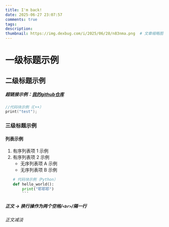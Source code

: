 ```yaml
---
title: I'm back!
date: 2025-06-27 23:07:57
comments: true
tags: 
description: 
thumbnail: https://img.dexbug.com/i/2025/06/28/n83nma.png  # 文章缩略图（可选）
---
```


# 一级标题示例  
## 二级标题示例
##### 超链接示例：[我的github仓库](https://github.com/ShenKeyang) 
 ```c++
 //代码块示例（C++）
 print("test"); 
```
### 三级标题示例
#### 列表示例
1. 有序列表项 1 示例
2. 有序列表项 2 示例
    - 无序列表项 A 示例
    - 无序列表项 B 示例
     ```python
     # 代码块示例（Python）
     def hello_world():
         print("耶耶耶")
         ```
##### 正文  -> 换行操作为两个空格/```<br>```/隔一行
###### 正文减淡